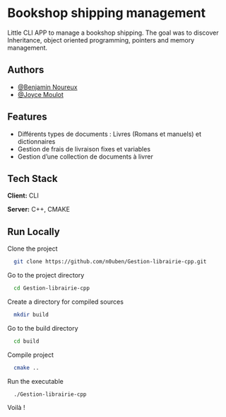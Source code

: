 
# Bookshop shipping management

Little CLI APP to manage a bookshop shipping. 
The goal was to discover Inheritance, object oriented programming, pointers and memory management.


## Authors

- [@Benjamin Noureux](https://www.github.com/n0uben)
- [@Joyce Moulot](https://www.github.com/Jwace)


## Features

- Différents types de documents : Livres (Romans et manuels) et dictionnaires
- Gestion de frais de livraison fixes et variables
- Gestion d’une collection de documents à livrer

## Tech Stack

**Client:** CLI

**Server:** C++, CMAKE


## Run Locally

Clone the project

```bash
  git clone https://github.com/n0uben/Gestion-librairie-cpp.git
```

Go to the project directory

```bash
  cd Gestion-librairie-cpp
```

Create a directory for compiled sources

```bash
  mkdir build
```

Go to the build directory

```bash
  cd build
```

Compile project

```bash
  cmake ..
```
Run the executable

```bash
  ./Gestion-librairie-cpp
```
Voilà !
